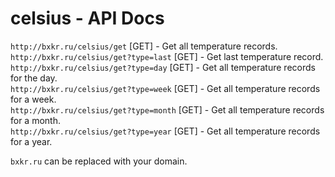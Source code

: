 # celsius - API Docs

```http://bxkr.ru/celsius/get``` [GET] - Get all temperature records.<br />
```http://bxkr.ru/celsius/get?type=last``` [GET] - Get last temperature record.<br />
```http://bxkr.ru/celsius/get?type=day``` [GET] - Get all temperature records for the day.<br />
```http://bxkr.ru/celsius/get?type=week``` [GET] - Get all temperature records for a week.<br />
```http://bxkr.ru/celsius/get?type=month``` [GET] - Get all temperature records for a month.<br />
```http://bxkr.ru/celsius/get?type=year``` [GET] - Get all temperature records for a year.<br />

```bxkr.ru``` can be replaced with your domain.
